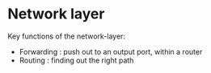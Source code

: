 # Network layer

Key functions of the network-layer:
- Forwarding : push out to an output port, within a router
- Routing : finding out the right path
